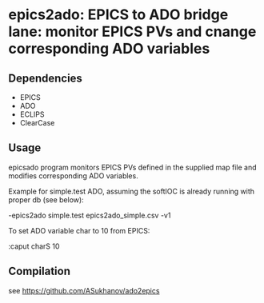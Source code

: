 # epics2ado: EPICS to ADO bridge lane: monitor EPICS PVs and cnange corresponding ADO variables

## Dependencies

- EPICS
- ADO
- ECLIPS
- ClearCase

## Usage

epicsado program  monitors EPICS PVs defined in the supplied map file and modifies corresponding ADO variables.

Example for simple.test ADO, assuming the softIOC is already running with proper db (see below):

-epics2ado simple.test epics2ado_simple.csv -v1

To set ADO variable char to 10 from EPICS:

:caput charS 10

## Compilation

see https://github.com/ASukhanov/ado2epics
